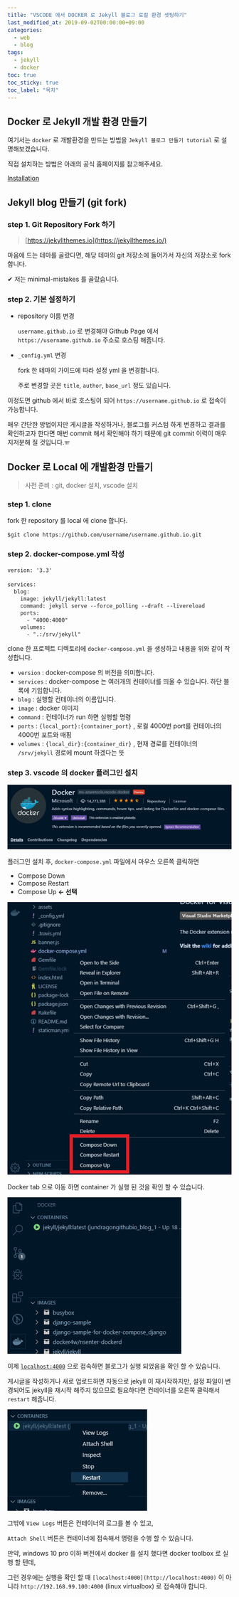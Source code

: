```yaml
---
title: "VSCODE 에서 DOCKER 로 Jekyll 블로그 로컬 환경 셋팅하기"
last_modified_at: 2019-09-02T00:00:00+09:00
categories:
  - web
  - blog
tags:
  - jekyll
  - docker
toc: true
toc_sticky: true
toc_label: "목차"
---
```

## Docker 로 Jekyll 개발 환경 만들기

여기서는 `docker` 로 개발환경을 만드는 방법을 `Jekyll 블로그 만들기 tutorial` 로 설명해보겠습니다.

직접 설치하는 방법은 아래의 공식 홈페이지를 참고해주세요.

[Installation](https://jekyllrb.com/docs/installation)

## Jekyll blog 만들기 (git fork)

### step 1. Git Repository Fork 하기

> [https://jekyllthemes.io](https://jekyllthemes.io/)

마음에 드는 테마를 골랐다면, 해당 테마의 git 저장소에 들어가서 자신의 저장소로 fork 합니다.

✔ 저는 minimal-mistakes 를 골랐습니다.

### step 2. 기본 설정하기

- repository 이름 변경

    `username.github.io` 로 변경해야 Github Page 에서 `https://username.github.io` 주소로 호스팅 해줍니다.

- `_config.yml` 변경

    fork 한 테마의 가이드에 따라 설정 yml 을 변경합니다.

    주로 변경할 곳은  `title`, `author`, `base_url` 정도 있습니다.

이정도면 github 에서 바로 호스팅이 되어 `https://username.github.io` 로 접속이 가능합니다.

매우 간단한 방법이지만 게시글을 작성하거나, 블로그를 커스텀 하게 변경하고 결과를 확인하고자 한다면 매번 commit 해서 확인해야 하기 때문에 git commit 이력이 매우 지저분해 질 것입니다.ㅠ

## Docker 로 Local 에 개발환경 만들기

> 사전 준비 : git, docker 설치, vscode 설치

### step 1. clone

fork 한 repository 를 local 에 clone 합니다.

    $git clone https://github.com/username/username.github.io.git

### step 2. docker-compose.yml 작성

    version: '3.3'
    
    services:
      blog:
        image: jekyll/jekyll:latest
        command: jekyll serve --force_polling --draft --livereload
        ports:
          - "4000:4000"
        volumes:
          - ".:/srv/jekyll"

clone 한 프로젝트 디렉토리에 `docker-compose.yml` 을 생성하고 내용을 위와 같이 작성합니다.

- `version`  : docker-compose 의 버전을 의미합니다.
- `services` : docker-compose 는 여러개의 컨테이너를 띄울 수 있습니다. 하단 블록에 기입합니다.
- `blog` : 실행할 컨테이너의 이름입니다.
- `image` : docker 이미지
- `command` : 컨테이너가 run 하면 실행할 명령
- `ports` : `{local_port}:{container_port}` , 로컬 4000번 port를 컨테이너의 4000번 포트와 매핑
- `volumes` : `{local_dir}:{container_dir}` , 현재 경로를 컨테이너의 `/srv/jekyll` 경로에 mount 하겠다는 뜻

### step 3. vscode 의 docker 플러그인 설치

![vscode-docker-plugin.jpg](/assets/images/posts/2019-09-02/vscode-docker-plugin.jpg)

플러그인 설치 후, `docker-compose.yml` 파일에서 마우스 오른쪽 클릭하면

- Compose Down
- Compose Restart
- Compose Up **← 선택**

![vscode-docker.jpg](/assets/images/posts/2019-09-02/vscode-docker.jpg)

Docker tab 으로 이동 하면 container 가 실행 된 것을 확인 할 수 있습니다.

![vscode-docker-container.jpg](/assets/images/posts/2019-09-02/vscode-docker-container.jpg)

이제 [`localhost:4000`](http://localhost:4000) 으로 접속하면 블로그가 실행 되었음을 확인 할 수 있습니다.

게시글을 작성하거나 새로 업로드하면 자동으로 jekyll 이 재시작하지만, 설정 파일이 변경되어도 jekyll을 재시작 해주지 않으므로 필요하다면 컨테이너를 오른쪽 클릭해서 `restart` 해줍니다.

![vscode-docker-restart.jpg](/assets/images/posts/2019-09-02/vscode-docker-restart.jpg)

그밖에 `View Logs` 버튼은 컨테이너의 로그를 볼 수 있고,

`Attach Shell` 버튼은 컨테이너에 접속해서 명령을 수행 할 수 있습니다.

만약, windows 10 pro 이하 버전에서 docker 를 설치 했다면 docker toolbox 로 실행 할 텐데, 

그런 경우에는 실행을 확인 할 때 `[localhost:4000](http://localhost:4000)` 이 아니라 `http://192.168.99.100:4000` (linux virtualbox) 로 접속해야 합니다.